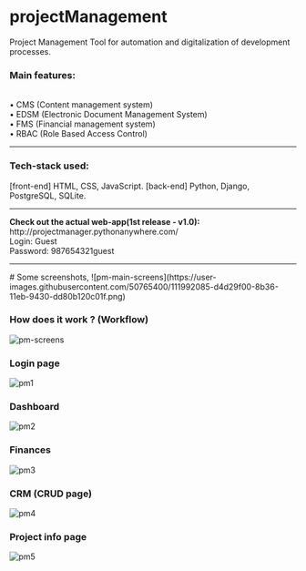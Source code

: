# projectManagement
Project Management Tool for automation and digitalization of development processes.  

<b><h3>Main features:</h3></b>  
• CMS (Content management system)  
• EDSM (Electronic Document Management System)  
• FMS (Financial management system)  
• RBAC (Role Based Access Control)
<hr>
<b><h3>Tech-stack used: </h3></b>
[front-end] HTML, CSS, JavaScript. [back-end] Python, Django, PostgreSQL, SQLite.
<hr>
<b>Check out the actual web-app(1st release - v1.0):</b> http://projectmanager.pythonanywhere.com/  
<br>Login: Guest
<br>Password: 987654321guest

<hr>
# Some screenshots,
![pm-main-screens](https://user-images.githubusercontent.com/50765400/111992085-d4d29f00-8b36-11eb-9430-dd80b120c01f.png)

### How does it work ? (Workflow)
![pm-screens](https://user-images.githubusercontent.com/50765400/111991910-a5239700-8b36-11eb-8752-b407195a43dd.png)

### Login page
![pm1](https://user-images.githubusercontent.com/50765400/111990795-6e994c80-8b35-11eb-8358-a0a8566f3b0c.JPG)

### Dashboard
![pm2](https://user-images.githubusercontent.com/50765400/111990850-7c4ed200-8b35-11eb-968a-b79f91ef7253.JPG)

### Finances
![pm3](https://user-images.githubusercontent.com/50765400/111990917-896bc100-8b35-11eb-8be3-4c12a2826597.JPG)

### CRM (CRUD page)
![pm4](https://user-images.githubusercontent.com/50765400/111990968-9983a080-8b35-11eb-8211-fb3e89ff14d0.JPG)

### Project info page
![pm5](https://user-images.githubusercontent.com/50765400/111991013-a7392600-8b35-11eb-8dc9-89d185193f66.JPG)
